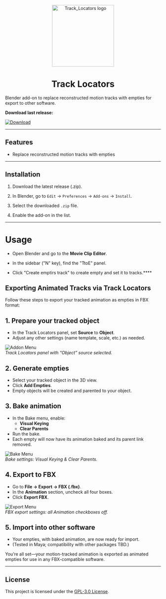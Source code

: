 <p align="center">
  <img src="assets/logo.png" alt="Track_Locators logo" width="200"/>
</p>


<h1 align="center">Track Locators</h1>



Blender add-on to replace reconstructed motion tracks with empties for export to other software.



**Download last release:**

[![Download](https://img.shields.io/badge/Download-Track_Locators-f474a7?style=for-the-badge)](https://github.com/KoyomiRei/Track_Locators/releases/latest)


---

## Features


- Replace reconstructed motion tracks with empties

---

## Installation



1. Download the latest release (.zip).

2. In Blender, go to `Edit` → `Preferences` → `Add-ons` → `Install`.

3. Select the downloaded `.zip` file.

4. Enable the add-on in the list.

---

# Usage



- Open Blender and go to the **Movie Clip Editor**.

- In the sidebar ("N" key), find the "TtoE" panel.

- Click "Create emptirs track" to create empty and set it to tracks.****


## Exporting Animated Tracks via Track Locators

Follow these steps to export your tracked animation as empties in FBX format:


## 1. Prepare your tracked object  
- In the Track Locators panel, set **Source** to **Object**.  
- Adjust any other settings (name template, scale, etc.) as needed.

![Addon Menu](assets/usage/addon_menu.png)  
*Track Locators panel with “Object” source selected.*


## 2. Generate empties  
- Select your tracked object in the 3D view.  
- Click **Add Empties**.  
- Empty objects will be created and parented to your object.


## 3. Bake animation  
- In the Bake menu, enable:  
  - **Visual Keying**  
  - **Clear Parents**  
- Run the bake.  
- Each empty will now have its animation baked and its parent link removed.

![Bake Menu](assets/usage/bake_menu.png)  
*Bake settings: Visual Keying & Clear Parents.*


## 4. Export to FBX  
- Go to **File → Export → FBX (.fbx)**.  
- In the **Animation** section, uncheck all four boxes.  
- Click **Export FBX**.

![Export Menu](assets/usage/export_menu.png)  
*FBX export settings: all Animation checkboxes off.*


## 5. Import into other software  
- Your empties, with baked animation, are now ready for import.  
- (Tested in Maya; compatibility with other packages TBD.)


You’re all set—your motion-tracked animation is exported as animated empties for use in any FBX-compatible software.  


---
## License



This project is licensed under the [GPL-3.0 License](https://www.gnu.org/licenses/gpl-3.0.en.html).
